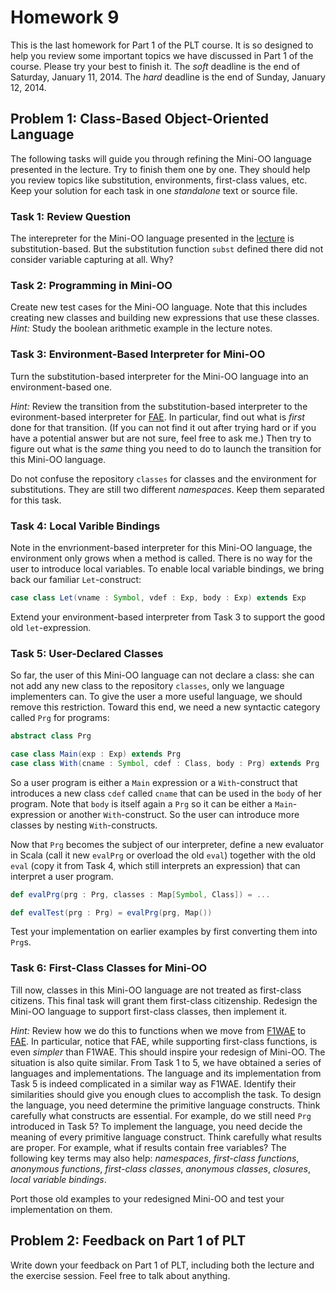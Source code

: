 # Homework 9

This is the last homework for Part 1 of the PLT course.  It is so designed to
help you review some important topics we have discussed in Part 1 of the
course.  Please try your best to finish it.  The _soft_ deadline is the end of
Saturday, January 11, 2014.  The _hard_ deadline is the end of Sunday, January
12, 2014.

## Problem 1: Class-Based Object-Oriented Language 

The following tasks will guide you through refining the Mini-OO language
presented in the lecture.  Try to finish them one by one.  They should help you
review topics like substitution, environments, first-class values, etc.  Keep
your solution for each task in one _standalone_ text or source file.

### Task 1: Review Question

The interepreter for the Mini-OO language presented in the
[lecture](../../lecturenotes/20-OO.scala) is substitution-based.  But the
substitution function `subst` defined there did not consider variable
capturing at all.  Why?

### Task 2: Programming in Mini-OO

Create new test cases for the Mini-OO language.  Note that this includes
creating new classes and building new expressions that use these classes.
_Hint:_ Study the boolean arithmetic example in the lecture notes.

### Task 3: Environment-Based Interpreter for Mini-OO

Turn the substitution-based interpreter for the Mini-OO language into an
environment-based one.

_Hint:_ Review the transition from the substitution-based interpreter to the
evironment-based interpreter for [FAE](../../lecturenotes/05-fae.scala).  In
particular, find out what is _first_ done for that transition.  (If you can not
find it out after trying hard or if you have a potential answer but are not
sure, feel free to ask me.)  Then try to figure out what is the _same_ thing
you need to do to launch the transition for this Mini-OO language.

Do not confuse the repository `classes` for classes and the environment for
substitutions.  They are still two different _namespaces_.  Keep them separated
for this task.

### Task 4: Local Varible Bindings

Note in the envrionment-based interpreter for this Mini-OO language, the
environment only grows when a method is called.  There is no way for the user
to introduce local variables.  To enable local variable bindings, we bring back
our familiar `Let`-construct:

```scala
case class Let(vname : Symbol, vdef : Exp, body : Exp) extends Exp
```

Extend your environment-based interpreter from Task 3 to support the good old
`let`-expression.

### Task 5: User-Declared Classes

So far, the user of this Mini-OO language can not declare a class: she can not
add any new class to the repository `classes`, only we language implementers
can.  To give the user a more useful language, we should remove this
restriction.  Toward this end, we need a new syntactic category called `Prg`
for programs:

```scala
abstract class Prg

case class Main(exp : Exp) extends Prg
case class With(cname : Symbol, cdef : Class, body : Prg) extends Prg
```

So a user program is either a `Main` expression or a `With`-construct that
introduces a new class `cdef` called `cname` that can be used in the `body` of
her program.  Note that `body` is itself again a `Prg` so it can be either
a `Main`-expression or another `With`-construct.  So the user can introduce
more classes by nesting `With`-constructs.

Now that `Prg` becomes the subject of our interpreter, define a new evaluator
in Scala (call it new `evalPrg` or overload the old `eval`) together with the
old `eval` (copy it from Task 4, which still interprets an expression) that can
interpret a user program.

```scala
def evalPrg(prg : Prg, classes : Map[Symbol, Class]) = ...

def evalTest(prg : Prg) = evalPrg(prg, Map())
```

Test your implementation on earlier examples by first converting them into
`Prg`s.

### Task 6: First-Class Classes for Mini-OO

Till now, classes in this Mini-OO language are not treated as first-class
citizens.  This final task will grant them first-class citizenship.  Redesign
the Mini-OO language to support first-class classes, then implement it. 

_Hint:_ Review how we do this to functions when we move from
[F1WAE](../../lecturenotes/04-f1wae.scala) to
[FAE](../../lecturenotes/05-fae.scala).  In particular, notice that FAE, while
supporting first-class functions, is even _simpler_ than F1WAE.  This should
inspire your redesign of Mini-OO.  The situation is also quite similar.  From
Task 1 to 5, we have obtained a series of languages and implementations.  The
language and its implementation from Task 5 is indeed complicated in a similar
way as F1WAE.  Identify their similarities should give you enough clues to
accomplish the task.  To design the language, you need determine the primitive
language constructs.  Think carefully what constructs are essential.  For
example, do we still need `Prg` introduced in Task 5?  To implement the
language, you need decide the meaning of every primitive language construct.
Think carefully what results are proper.  For example, what if results contain
free variables?  The following key terms may also help: _namespaces_,
_first-class functions_, _anonymous functions_, _first-class classes_,
_anonymous classes_, _closures_, _local variable bindings_.

Port those old examples to your redesigned Mini-OO and test your implementation
on them.

## Problem 2: Feedback on Part 1 of PLT

Write down your feedback on Part 1 of PLT, including both the lecture and the
exercise session.  Feel free to talk about anything.

